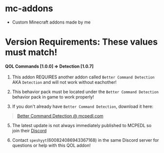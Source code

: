 # mc-addons
- Custom Minecraft addons made by me



# Version Requirements: These values must match!
#### QOL Commands [1.0.0]  =>  Detection [1.0.7]


1.  This addon REQUIRES another addon called `Better Command Detection` AKA `Detection` and will not work without eachother!


2.  This behavior pack must be located under the `Better Command Detection` behavior pack in game to work properly! 


3.  If you don't already have `Better Command Detection`, download it here:
> [Better Command Detection @ mcpedl.com](https://mcpedl.com/betther-command-detection/)


5.  The latest update is not always immediately published to MCPEDL so join their [Discord](https://discord.com/invite/cPvgNdvEuh)

6.  Contact `speshyyt`(600824086943367168) in the same Discord server for questions or help with this QOL addon!
